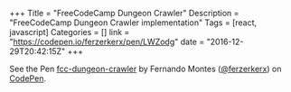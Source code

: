 +++
Title = "FreeCodeCamp Dungeon Crawler"
Description = "FreeCodeCamp Dungeon Crawler implementation"
Tags = [react, javascript]
Categories = []
link = "https://codepen.io/ferzerkerx/pen/LWZodg"
date = "2016-12-29T20:42:15Z"
+++

<p data-height="265" data-theme-id="0" data-slug-hash="LWZodg" data-default-tab="js,result" data-user="ferzerkerx" data-embed-version="2" data-pen-title="fcc-dungeon-crawler" class="codepen">See the Pen <a href="https://codepen.io/ferzerkerx/pen/LWZodg/">fcc-dungeon-crawler</a> by Fernando Montes (<a href="https://codepen.io/ferzerkerx">@ferzerkerx</a>) on <a href="https://codepen.io">CodePen</a>.</p>
<script async src="https://production-assets.codepen.io/assets/embed/ei.js"></script>